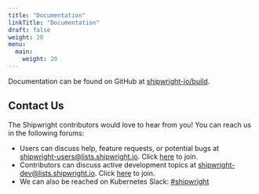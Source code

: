 ```yaml
---
title: "Documentation"
linkTitle: "Documentation"
draft: false
weight: 20
menu:
  main:
    weight: 20
---
```


Documentation can be found on GitHub at
[shipwright-io/build](https://github.com/shipwright-io/build/blob/master/README.md).

## Contact Us

The Shipwright contributors would love to hear from you! You can reach us in the following forums:

- Users can discuss help, feature requests, or potential bugs at [shipwright-users@lists.shipwright.io](https://lists.shipwright.io/archives/list/shipwright-users@lists.shipwright.io/).
  Click [here](https://lists.shipwright.io/admin/lists/shipwright-users.lists.shipwright.io/) to join.
- Contributors can discuss active development topics at [shipwright-dev@lists.shipwright.io](https://lists.shipwright.io/archives/list/shipwright-dev@lists.shipwright.io/).
  Click [here](https://lists.shipwright.io/admin/lists/shipwright-dev.lists.shipwright.io/) to join.
- We can also be reached on Kubernetes Slack: [#shipwright](https://kubernetes.slack.com/messages/shipwright)
